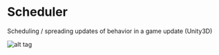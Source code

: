 # Scheduler

Scheduling / spreading updates of behavior in a game update (Unity3D)

![alt tag](https://cloud.githubusercontent.com/assets/13844285/15798728/0be73276-2a11-11e6-828b-81ffab254420.png)
